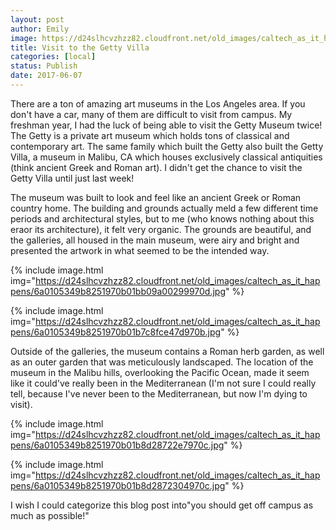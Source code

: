 ```yaml
---
layout: post
author: Emily
image: https://d24slhcvzhzz82.cloudfront.net/old_images/caltech_as_it_happens/6a0105349b8251970b01b7c8fce475970b.jpg
title: Visit to the Getty Villa
categories: [local]
status: Publish
date: 2017-06-07
---
```



There are a ton of amazing art museums in the Los Angeles area. If you don't have a car, many of them are difficult to visit from campus. My freshman year, I had the luck of being able to visit the Getty Museum twice! The Getty is a private art museum which holds tons of classical and contemporary art. The same family which built the Getty also built the Getty Villa, a museum in Malibu, CA which houses exclusively classical antiquities (think ancient Greek and Roman art). I didn't get the chance to visit the Getty Villa until just last week!

The museum was built to look and feel like an ancient Greek or Roman country home. The building and grounds actually meld a few different time periods and architectural styles, but to me (who knows nothing about this eraor its architecture), it felt very organic. The grounds are beautiful, and the galleries, all housed in the main museum, were airy and bright and presented the artwork in what seemed to be the intended way.


{% include image.html img="https://d24slhcvzhzz82.cloudfront.net/old_images/caltech_as_it_happens/6a0105349b8251970b01bb09a00299970d.jpg" %}


{% include image.html img="https://d24slhcvzhzz82.cloudfront.net/old_images/caltech_as_it_happens/6a0105349b8251970b01b7c8fce47d970b.jpg" %}

Outside of the galleries, the museum contains a Roman herb garden, as well as an outer garden that was meticulously landscaped. The location of the museum in the Malibu hills, overlooking the Pacific Ocean, made it seem like it could've really been in the Mediterranean (I'm not sure I could really tell, because I've never been to the Mediterranean, but now I'm dying to visit).


{% include image.html img="https://d24slhcvzhzz82.cloudfront.net/old_images/caltech_as_it_happens/6a0105349b8251970b01b8d28722e7970c.jpg" %}


{% include image.html img="https://d24slhcvzhzz82.cloudfront.net/old_images/caltech_as_it_happens/6a0105349b8251970b01b8d2872304970c.jpg" %}

I wish I could categorize this blog post into"you should get off campus as much as possible!"
